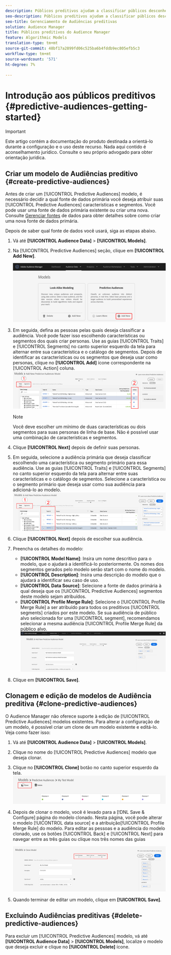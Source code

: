 ```yaml
---
description: Públicos preditivos ajudam a classificar públicos desconhecidos em personas distintas em tempo real, usando a ciência de dados.
seo-description: Públicos preditivos ajudam a classificar públicos desconhecidos em personas distintas em tempo real, usando a ciência de dados.
seo-title: Gerenciamento de Audiências preditivas
solution: Audience Manager
title: Públicos preditivos do Audience Manager
feature: Algorithmic Models
translation-type: tm+mt
source-git-commit: 48bf17a2899fd06c525ba6b4fddb9ec805efb5c3
workflow-type: tm+mt
source-wordcount: '571'
ht-degree: 7%

---
```



# Introdução aos públicos preditivos {#predictive-audiences-getting-started}

>[!IMPORTANT]
>Este artigo contém a documentação do produto destinada a orientá-lo durante a configuração e o uso deste recurso. Nada aqui contido é aconselhamento jurídico. Consulte o seu próprio advogado para obter orientação jurídica.

## Criar um modelo de Audiências preditivo {#create-predictive-audiences}

Antes de criar um [!UICONTROL Predictive Audiences] modelo, é necessário decidir a qual fonte de dados primária você deseja atribuir suas [!UICONTROL Predictive Audiences] características e segmentos. Você pode usar uma fonte de dados primária existente ou criar uma nova. Consulte [Gerenciar fontes](https://docs.adobe.com/content/help/en/audience-manager/user-guide/features/data-sources/manage-datasources.html) de dados para obter detalhes sobre como criar uma nova fonte de dados primária.

Depois de saber qual fonte de dados você usará, siga as etapas abaixo.

1. Vá até **[!UICONTROL Audience Data]** > **[!UICONTROL Models]**.
1. Na [!UICONTROL Predictive Audiences] seção, clique em **[!UICONTROL Add New]**.

   ![smart-persona-add](assets/predictive-audiences-add.png)

1. Em seguida, defina as pessoas pelas quais deseja classificar a audiência. Você pode fazer isso escolhendo características ou segmentos dos quais criar personas. Use as guias [!UICONTROL Traits] e [!UICONTROL Segments] no canto superior esquerdo da tela para alternar entre sua característica e o catálogo de segmentos. Depois de identificar as características ou os segmentos que deseja usar como personas, clique no **[!UICONTROL Add]** ícone correspondente na [!UICONTROL Action] coluna.
   ![smart-persona-select-personas](assets/predictive-audiences-persona.png)
   >[!NOTE]
   >Você deve escolher um mínimo de duas características ou dois segmentos para suas personas de linha de base. Não é possível usar uma combinação de características e segmentos.
1. Clique **[!UICONTROL Next]** depois de definir suas personas.
1. Em seguida, selecione a audiência primária que deseja classificar escolhendo uma característica ou segmento primário para essa audiência. Use as guias [!UICONTROL Traits] e [!UICONTROL Segments] no canto superior esquerdo da tela para alternar entre suas características e o catálogo de segmentos. Selecione a característica ou o segmento primário que deseja usar como sua audiência para adicioná-lo ao modelo.
   ![smart-persona-select-audiência](assets/predictive-audiences-audience.png)
1. Clique **[!UICONTROL Next]** depois de escolher sua audiência.
1. Preencha os detalhes do modelo:
   * **[!UICONTROL Model Name]**: Insira um nome descritivo para o modelo, que o ajudará a identificá-lo posteriormente. Os nomes dos segmentos gerados pelo modelo serão start com o nome do modelo.
   * **[!UICONTROL Description]**: Insira uma descrição do modelo que o ajudará a identificar seu caso de uso.
   * **[!UICONTROL Data Source]**: Selecione a fonte de dados primária à qual deseja que os [!UICONTROL Predictive Audiences] segmentos deste modelo sejam atribuídos.
   * **[!UICONTROL Profile Merge Rule]**: Selecione o [!UICONTROL Profile Merge Rule] a ser atribuído para todos os preditivos [!UICONTROL segments] criados por este modelo. Se sua audiência de público alvo selecionada for uma  [!UICONTROL segment], recomendamos selecionar a mesma audiência [!UICONTROL Profile Merge Rule] da público alvo.
      ![previsão-audiências-salvamento](assets/predictive-audiences-save.png)
1. Clique em **[!UICONTROL Save]**.

## Clonagem e edição de modelos de Audiência preditiva {#clone-predictive-audiences}

O Audience Manager não oferece suporte à edição de [!UICONTROL Predictive Audiences] modelos existentes. Para alterar a configuração de um modelo, é possível criar um clone de um modelo existente e editá-lo. Veja como fazer isso:

1. Vá até **[!UICONTROL Audience Data]** > **[!UICONTROL Models]**.
2. Clique no nome do [!UICONTROL Predictive Audiences] modelo que deseja clonar.
3. Clique no **[!UICONTROL Clone]** botão no canto superior esquerdo da tela.
   ![audiências preditivas-clone](assets/predictive-audiences-clone.png)
4. Depois de clonar o modelo, você é levado para a [!DNL Save & Configure] página do modelo clonado. Nesta página, você pode alterar o modelo [!UICONTROL data source] e a atribuição[!UICONTROL Profile Merge Rule] do modelo. Para editar as pessoas e a audiência do modelo clonado, use os botões [!UICONTROL Back] e [!UICONTROL Next] para navegar entre as três guias ou clique nos três nomes das guias

   ![previsão-audiência-navegação clone](assets/predictive-audiences-clone-navigate.png)

5. Quando terminar de editar um modelo, clique em **[!UICONTROL Save]**.

## Excluindo Audiências preditivas {#delete-predictive-audiences}

Para excluir um [!UICONTROL Predictive Audiences] modelo, vá até **[!UICONTROL Audience Data]** > **[!UICONTROL Models]**, localize o modelo que deseja excluir e clique no **[!UICONTROL Delete]** ícone.
